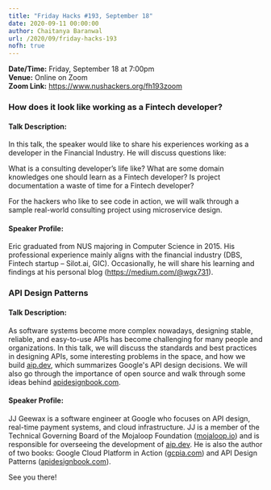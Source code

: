 ```yaml
---
title: "Friday Hacks #193, September 18"
date: 2020-09-11 00:00:00
author: Chaitanya Baranwal
url: /2020/09/friday-hacks-193
nofh: true
---
```


**Date/Time:** Friday, September 18 at 7:00pm<br />
**Venue:** Online on Zoom<br />
**Zoom Link:** <https://www.nushackers.org/fh193zoom>

### How does it look like working as a Fintech developer?

#### Talk Description:

In this talk, the speaker would like to share his experiences working as a developer in the Financial Industry. He will discuss questions like:

What is a consulting developer’s life like?
What are some domain knowledges one should learn as a Fintech developer?
Is project documentation a waste of time for a Fintech developer?

For the hackers who like to see code in action, we will walk through a sample real-world consulting project using microservice design.

#### Speaker Profile:

Eric graduated from NUS majoring in Computer Science in 2015. His professional experience mainly aligns with the financial industry (DBS, Fintech startup – Silot.ai, GIC). Occasionally, he will share his learning and findings at his personal blog (<https://medium.com/@wgx731>).

### API Design Patterns

#### Talk Description:

As software systems become more complex nowadays, designing stable, reliable, and easy-to-use APIs has become challenging for many people and organizations. In this talk, we will discuss the standards and best practices in designing APIs, some interesting problems in the space, and how we build [aip.dev](https://aip.dev), which summarizes Google's API design decisions. We will also go through the importance of open source and walk through some ideas behind [apidesignbook.com](https://apidesignbook.com).

#### Speaker Profile:

JJ Geewax is a software engineer at Google who focuses on API design, real-time payment systems, and cloud infrastructure. JJ is a member of the Technical Governing Board of the Mojaloop Foundation ([mojaloop.io](https://mojaloop.io)) and is responsible for overseeing the development of [aip.dev](https://aip.dev). He is also the author of two books: Google Cloud Platform in Action ([gcpia.com](https://gcpia.com)) and API Design Patterns ([apidesignbook.com](https://apidesignbook.com)).

See you there!

